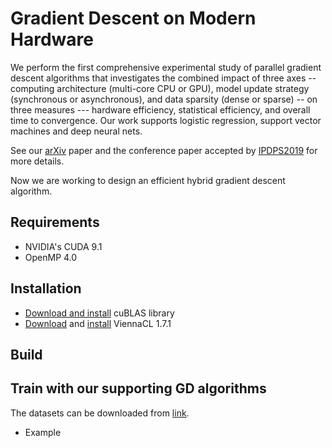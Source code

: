 # Gradient Descent on Modern Hardware
We perform the first comprehensive experimental study of parallel gradient descent algorithms that investigates the combined impact of three axes -- computing architecture (multi-core CPU or GPU), model update strategy (synchronous or asynchronous), and data sparsity (dense or sparse) -- on three measures --- hardware efficiency, statistical efficiency, and overall time to convergence. Our work supports logistic regression, support vector machines and deep neural nets.

See our [arXiv](https://arxiv.org/abs/1802.08800) paper and the conference paper accepted by [IPDPS2019](http://www.ipdps.org/) for more details. 

Now we are working to design an efficient hybrid gradient descent algorithm.

## Requirements
- NVIDIA's CUDA 9.1
- OpenMP 4.0

## Installation
- [Download and install](https://developer.nvidia.com/cublas) cuBLAS library 
- [Download](http://viennacl.sourceforge.net/viennacl-download.html) and [install](http://viennacl.sourceforge.net/doc/manual-installation.html) ViennaCL 1.7.1

## Build


## Train with our supporting GD algorithms
The datasets can be downloaded from [link](https://www.csie.ntu.edu.tw/~cjlin/libsvmtools/datasets/).
- Example
